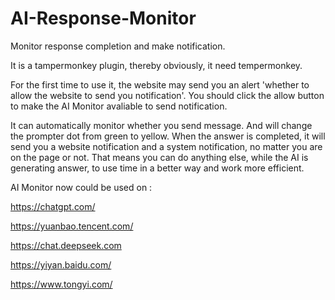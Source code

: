 # AI-Response-Monitor
Monitor response completion and make notification.


It is a tampermonkey plugin, thereby obviously, it need tempermonkey.


For the first time to use it, the website may send you an alert 'whether to allow the website to send you notification'. You should click the allow button to make the AI Monitor avaliable to send notification.



It can automatically monitor whether you send message. And will change the prompter dot from green to yellow. When the answer is completed, it will send you a website notification and a system notification, no matter you are on the page or not. That means you can do anything else, while the AI is generating answer, to use time in a better way and work more efficient.



AI Monitor now could be used on :

https://chatgpt.com/

https://yuanbao.tencent.com/

https://chat.deepseek.com

https://yiyan.baidu.com/

https://www.tongyi.com/
